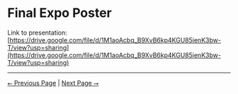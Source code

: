 # Final Expo Poster

Link to presentation: [https://drive.google.com/file/d/1M1aoAcbq_B9XvB6kp4KGU85ienK3bw-T/view?usp=sharing](https://drive.google.com/file/d/1M1aoAcbq_B9XvB6kp4KGU85ienK3bw-T/view?usp=sharing)

---

[⭠ Previous Page](05-ppt-presentation.md) | [Next Page ⭢](#)
